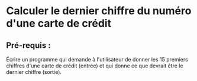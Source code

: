 # Calculer le dernier chiffre du numéro d'une carte de crédit

## Pré-requis :

Écrire un programme qui demande à l'utilisateur de donner les 15 premiers chiffres d'une carte de crédit (entrée) et qui donne ce que devrait être le dernier chiffre (sortie).